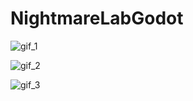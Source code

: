 ﻿# NightmareLabGodot

![gif_1](https://github.com/jayypluss/NightmareLabGodot/assets/17395606/ebbe6e36-1136-44a2-8e87-57bd65294d67)

![gif_2](https://github.com/jayypluss/NightmareLabGodot/assets/17395606/19a47b71-0794-455b-b003-71b82f22fbc5)

![gif_3](https://github.com/jayypluss/NightmareLabGodot/assets/17395606/35eb0e1c-d535-4d6a-8123-8494b069a850)
